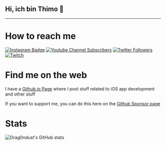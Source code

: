 ## Hi, ich bin Thimo 👋
---
# How to reach me
[![Instagram Badge](https://img.shields.io/badge/-drag0ndust-grey?style=for-the-badge&logo=instagram&logoColor=white&link=https://instagram.com/drag0ndust/)](https://instagram.com/drag0ndust)
[![Youtube Channel Subscribers](https://img.shields.io/youtube/channel/subscribers/UCzB8H97GhlBy55nkMIgyEBg?logo=youtube&logoColor=red&style=for-the-badge)](https://www.youtube.com/user/drag0ndust)
[![Twitter Followers](https://img.shields.io/twitter/follow/drag0ndust?logo=twitter&style=for-the-badge)](https://twitter.com/drag0nbdust)
[![Twitch](https://img.shields.io/twitch/status/drag0ndust?logo=twitch&style=for-the-badge)]()

# Find me on the web
I have a [Github.io Page](https://drag0ndust.github.io) where I post stuff related to iOS app development and other stuff

If you want to support me, you can do this here on the [Github Sponsor page](https://github.com/sponsors/Drag0ndust)

# Stats
![Drag0ndust's GitHub stats](https://github-readme-stats.vercel.app/api?username=drag0ndust&show_icons=true&theme=gruvbox)
